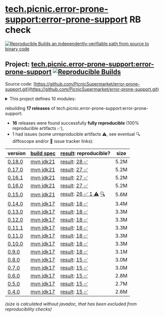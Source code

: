 [tech.picnic.error-prone-support:error-prone-support](https://central.sonatype.com/artifact/tech.picnic.error-prone-support/error-prone-support/versions) RB check
=======

[![Reproducible Builds](https://reproducible-builds.org/images/logos/rb.svg) an independently-verifiable path from source to binary code](https://reproducible-builds.org/)

## Project: [tech.picnic.error-prone-support:error-prone-support](https://central.sonatype.com/artifact/tech.picnic.error-prone-support/error-prone-support/versions) [![Reproducible Builds](https://img.shields.io/endpoint?url=https://raw.githubusercontent.com/jvm-repo-rebuild/reproducible-central/master/content/tech/picnic/error-prone-support/error-prone-support/badge.json)](https://github.com/jvm-repo-rebuild/reproducible-central/blob/master/content/tech/picnic/error-prone-support/error-prone-support/README.md)

Source code: [https://github.com/PicnicSupermarket/error-prone-support.git](https://github.com/PicnicSupermarket/error-prone-support.git)

<details><summary>This project defines 10 modules:</summary>

* [tech.picnic.error-prone-support:documentation-support](https://central.sonatype.com/artifact/tech.picnic.error-prone-support/documentation-support/overview)
* [tech.picnic.error-prone-support:error-prone-contrib](https://central.sonatype.com/artifact/tech.picnic.error-prone-support/error-prone-contrib/overview)
* [tech.picnic.error-prone-support:error-prone-experimental](https://central.sonatype.com/artifact/tech.picnic.error-prone-support/error-prone-experimental/overview)
* [tech.picnic.error-prone-support:error-prone-guidelines](https://central.sonatype.com/artifact/tech.picnic.error-prone-support/error-prone-guidelines/overview)
* [tech.picnic.error-prone-support:error-prone-support](https://central.sonatype.com/artifact/tech.picnic.error-prone-support/error-prone-support/overview)
* [tech.picnic.error-prone-support:error-prone-utils](https://central.sonatype.com/artifact/tech.picnic.error-prone-support/error-prone-utils/overview)
* [tech.picnic.error-prone-support:refaster-compiler](https://central.sonatype.com/artifact/tech.picnic.error-prone-support/refaster-compiler/overview)
* [tech.picnic.error-prone-support:refaster-runner](https://central.sonatype.com/artifact/tech.picnic.error-prone-support/refaster-runner/overview)
* [tech.picnic.error-prone-support:refaster-support](https://central.sonatype.com/artifact/tech.picnic.error-prone-support/refaster-support/overview)
* [tech.picnic.error-prone-support:refaster-test-support](https://central.sonatype.com/artifact/tech.picnic.error-prone-support/refaster-test-support/overview)
</details>

rebuilding **17 releases** of tech.picnic.error-prone-support:error-prone-support:
- **16** releases were found successfully **fully reproducible** (100% reproducible artifacts :white_check_mark:),
- 1 had issues (some unreproducible artifacts :warning:, see eventual :mag: diffoscope and/or :memo: issue tracker links):

| version | [build spec](/BUILDSPEC.md) | [result](https://reproducible-builds.org/docs/jvm/): reproducible? | size |
| -- | --------- | ------ | -- |
| [0.18.0](https://central.sonatype.com/artifact/tech.picnic.error-prone-support/error-prone-support/0.18.0/pom) | [mvn jdk21](error-prone-support-0.18.0.buildspec) | [result](error-prone-support-0.18.0.buildinfo): [28 :white_check_mark: ](error-prone-support-0.18.0.buildcompare) | 5.2M |
| [0.17.0](https://central.sonatype.com/artifact/tech.picnic.error-prone-support/error-prone-support/0.17.0/pom) | [mvn jdk21](error-prone-support-0.17.0.buildspec) | [result](error-prone-support-0.17.0.buildinfo): [27 :white_check_mark: ](error-prone-support-0.17.0.buildcompare) | 5.2M |
| [0.16.1](https://central.sonatype.com/artifact/tech.picnic.error-prone-support/error-prone-support/0.16.1/pom) | [mvn jdk21](error-prone-support-0.16.1.buildspec) | [result](error-prone-support-0.16.1.buildinfo): [27 :white_check_mark: ](error-prone-support-0.16.1.buildcompare) | 5.2M |
| [0.16.0](https://central.sonatype.com/artifact/tech.picnic.error-prone-support/error-prone-support/0.16.0/pom) | [mvn jdk21](error-prone-support-0.16.0.buildspec) | [result](error-prone-support-0.16.0.buildinfo): [27 :white_check_mark: ](error-prone-support-0.16.0.buildcompare) | 5.2M |
| [0.15.0](https://central.sonatype.com/artifact/tech.picnic.error-prone-support/error-prone-support/0.15.0/pom) | [mvn jdk21](error-prone-support-0.15.0.buildspec) | [result](error-prone-support-0.15.0.buildinfo): [26 :white_check_mark:  1 :warning:](error-prone-support-0.15.0.buildcompare) [:mag:](error-prone-support-0.15.0.diffoscope) | 5.6M |
| [0.14.0](https://central.sonatype.com/artifact/tech.picnic.error-prone-support/error-prone-support/0.14.0/pom) | [mvn jdk17](error-prone-support-0.14.0.buildspec) | [result](error-prone-support-0.14.0.buildinfo): [18 :white_check_mark: ](error-prone-support-0.14.0.buildcompare) | 3.4M |
| [0.13.0](https://central.sonatype.com/artifact/tech.picnic.error-prone-support/error-prone-support/0.13.0/pom) | [mvn jdk17](error-prone-support-0.13.0.buildspec) | [result](error-prone-support-0.13.0.buildinfo): [18 :white_check_mark: ](error-prone-support-0.13.0.buildcompare) | 3.3M |
| [0.12.0](https://central.sonatype.com/artifact/tech.picnic.error-prone-support/error-prone-support/0.12.0/pom) | [mvn jdk17](error-prone-support-0.12.0.buildspec) | [result](error-prone-support-0.12.0.buildinfo): [18 :white_check_mark: ](error-prone-support-0.12.0.buildcompare) | 3.3M |
| [0.11.1](https://central.sonatype.com/artifact/tech.picnic.error-prone-support/error-prone-support/0.11.1/pom) | [mvn jdk17](error-prone-support-0.11.1.buildspec) | [result](error-prone-support-0.11.1.buildinfo): [18 :white_check_mark: ](error-prone-support-0.11.1.buildcompare) | 3.3M |
| [0.11.0](https://central.sonatype.com/artifact/tech.picnic.error-prone-support/error-prone-support/0.11.0/pom) | [mvn jdk17](error-prone-support-0.11.0.buildspec) | [result](error-prone-support-0.11.0.buildinfo): [18 :white_check_mark: ](error-prone-support-0.11.0.buildcompare) | 3.3M |
| [0.10.0](https://central.sonatype.com/artifact/tech.picnic.error-prone-support/error-prone-support/0.10.0/pom) | [mvn jdk17](error-prone-support-0.10.0.buildspec) | [result](error-prone-support-0.10.0.buildinfo): [18 :white_check_mark: ](error-prone-support-0.10.0.buildcompare) | 3.3M |
| [0.9.0](https://central.sonatype.com/artifact/tech.picnic.error-prone-support/error-prone-support/0.9.0/pom) | [mvn jdk17](error-prone-support-0.9.0.buildspec) | [result](error-prone-support-0.9.0.buildinfo): [18 :white_check_mark: ](error-prone-support-0.9.0.buildcompare) | 3.1M |
| [0.8.0](https://central.sonatype.com/artifact/tech.picnic.error-prone-support/error-prone-support/0.8.0/pom) | [mvn jdk17](error-prone-support-0.8.0.buildspec) | [result](error-prone-support-0.8.0.buildinfo): [15 :white_check_mark: ](error-prone-support-0.8.0.buildcompare) | 3.0M |
| [0.7.0](https://central.sonatype.com/artifact/tech.picnic.error-prone-support/error-prone-support/0.7.0/pom) | [mvn jdk17](error-prone-support-0.7.0.buildspec) | [result](error-prone-support-0.7.0.buildinfo): [15 :white_check_mark: ](error-prone-support-0.7.0.buildcompare) | 3.0M |
| [0.6.0](https://central.sonatype.com/artifact/tech.picnic.error-prone-support/error-prone-support/0.6.0/pom) | [mvn jdk17](error-prone-support-0.6.0.buildspec) | [result](error-prone-support-0.6.0.buildinfo): [15 :white_check_mark: ](error-prone-support-0.6.0.buildcompare) | 2.8M |
| [0.5.0](https://central.sonatype.com/artifact/tech.picnic.error-prone-support/error-prone-support/0.5.0/pom) | [mvn jdk17](error-prone-support-0.5.0.buildspec) | [result](error-prone-support-0.5.0.buildinfo): [15 :white_check_mark: ](error-prone-support-0.5.0.buildcompare) | 2.7M |
| [0.4.0](https://central.sonatype.com/artifact/tech.picnic.error-prone-support/error-prone-support/0.4.0/pom) | [mvn jdk17](error-prone-support-0.4.0.buildspec) | [result](error-prone-support-0.4.0.buildinfo): [15 :white_check_mark: ](error-prone-support-0.4.0.buildcompare) | 2.6M |

<i>(size is calculated without javadoc, that has been excluded from reproducibility checks)</i>
